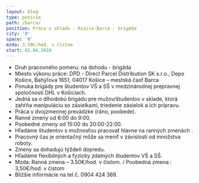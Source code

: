 ```yaml
---
layout: blog
type: pozicie
path: /barca/
position: Práca v sklade - Košice-Barca - brigáda
city: '0'
space: '0'
mzda: 3.50€/hod. v čistom
start: 02.06.2019
---
```

* Druh pracovného pomeru: na dohodu - brigáda
* Miesto výkonu práce: DPD - Direct Parcel Distribution SK s.r.o., Depo Košice, Bahýľova 1651, 04017 Košice – mestská časť Barca
* Ponuka brigády pre študentov VŠ a SŠ v medzinárodnej prepravnej spoločnosti DHL v Košiciach.
* Jedná sa o dlhodobú brigádu pre mužov/študentov v sklade, ktorá zahŕňa manipuláciu so zásielkami, triedenie zásielok a ich prípravu.
* Práca v dvojzmennej prevádzke (ráno, poobede).
* Ranné zmeny od 6:00 do 9:00.
* Poobedné zmeny od 15:00 do 20:00-22:00.
* Hľadáme študentov s možnosťou pracovať hlavne na ranných zmenách .
* Pracovný čas je orientačný môže sa meniť v závislosti od množstva roboty.
* Zmeny sa dohadujú týždeň dopredu.
* Hľadáme flexibilných a fyzicky zdatných študentov VŠ a SŠ.
* Mzda: Ranná zmena – 3.50€/hod. v čistom. / Poobedná zmena : 3,50€/hod. v čistom
* Bližšie informácie na tel.č. 0904 424 369.

